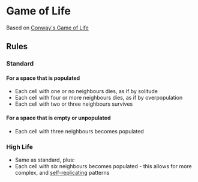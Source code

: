 <h1>Game of Life</h1>
<p>Based on <a href="https://en.wikipedia.org/wiki/Conway%27s_Game_of_Life">Conway's Game of Life</a></p>
<h2>Rules</h2>
<h3>Standard</h3>
<h4>For a space that is populated</h4>
<ul>
  <li>Each cell with one or no neighbours dies, as if by solitude</li>
  <li>Each cell with four or more neighbours dies, as if by overpopulation</li>
  <li>Each cell with two or three neighbours survives</li>
</ul>
<h4>For a space that is empty or unpopulated</h4>
<ul>
  <li>Each cell with three neighbours becomes populated</li>
</ul>
<h3>High Life</h3>
<ul>
  <li>Same as standard, plus:</li>
  <li>Each cell with six neighbours becomes populated - this allows for more complex, and <a href="https://www.conwaylife.com/wiki/Replicator">self-replicating</a> patterns</li>
</ul>